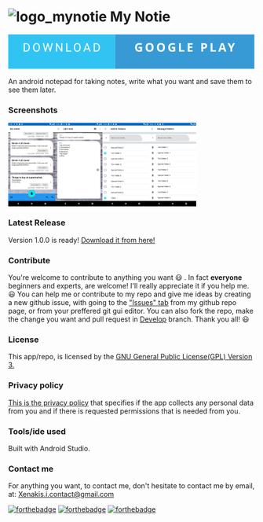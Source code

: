 # ![logo_mynotie](https://user-images.githubusercontent.com/37518738/122807098-d21d4c80-d2d3-11eb-9d75-0c86004fca23.png)  My Notie

[![Download app from Google Play](/badges/download-google-play.svg)](https://play.google.com/store/apps/details?id=com.code_that_up.john_xenakis.my_notie)

An android notepad for taking notes, write what you want and save them to see them later.

### Screenshots
<div style="display:flex;">
<img src="screenshots/1.png" width="19%" />
<img src="screenshots/2.png" width="19%" />
<img src="screenshots/3.png" width="19%" />
<img src="screenshots/4.png" width="19%" />
</div>

### Latest Release
Version 1.0.0 is ready! [Download it from here!](https://github.com/ioannis-xenakis/MyNotie/releases/download/v1.0.0/mynotie-v1.0.0.apk)

### Contribute
You're welcome to contribute to anything you want :smiley: . In fact **everyone** beginners and experts, are welcome! I'll really appreciate it if you help me. :smiley:
You can help me or contribute to my repo and give me ideas by creating a new github issue, with going to the ["Issues" tab](https://github.com/ioannis-xenakis/MyNotie/issues) from my github repo page, or from your preffered git gui editor. You can also fork the repo, make the change you want and pull request in [Develop](https://github.com/ioannis-xenakis/MyNotie/tree/Develop) branch. Thank you all! :smiley:

### License
This app/repo, is licensed by the [GNU General Public License(GPL) Version 3.](LICENSE)

### Privacy policy
[This is the privacy policy](PRIVACY_POLICY.md) that specifies if the app collects any personal data from you and if there is requested permissions that is needed from you.

### Tools/ide used
Built with Android Studio.

### Contact me
For anything you want, to contact me, don't hesitate to contact me by email, at: Xenakis.i.contact@gmail.com

[![forthebadge](https://forthebadge.com/images/badges/built-for-android.svg)](https://forthebadge.com) [![forthebadge](https://forthebadge.com/images/badges/built-with-love.svg)](https://forthebadge.com) [![forthebadge](https://forthebadge.com/images/badges/for-you.svg)](https://forthebadge.com)
